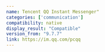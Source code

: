 ```yaml
---
name: Tencent QQ Instant Messenger"
categories: ['communication']
compatibility: native
display_result: "Compatible"
version_from: "9.7.7"
link: https://im.qq.com/pcqq
---
```

